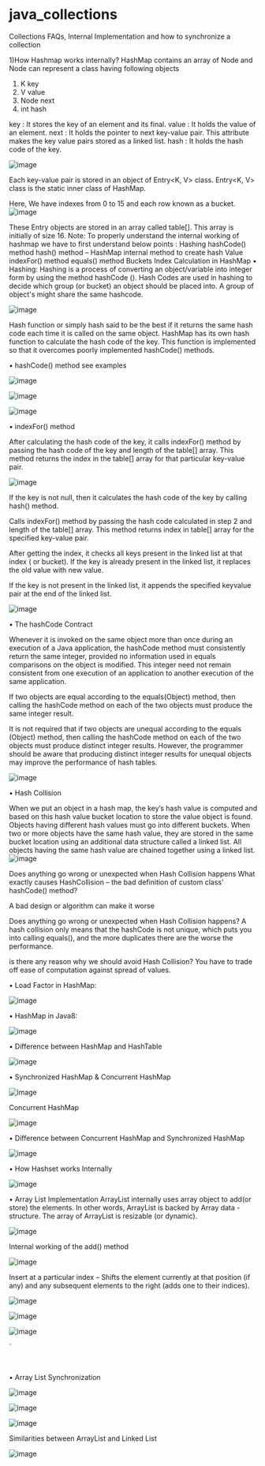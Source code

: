 # java_collections
Collections FAQs, Internal Implementation and how to synchronize a collection

1)How Hashmap works internally?
HashMap contains an array of Node and Node can represent a class having following objects 
1.	K key
2.	V value
3.	Node next
4.	int hash

key : It stores the key of an element and its final.
value : It holds the value of an element.
next : It holds the pointer to next key-value pair. This attribute makes the key value
pairs stored as a linked list.
hash : It holds the hash code of the key.

 ![image](https://user-images.githubusercontent.com/65907835/130013360-1a6e288a-2201-437e-978a-1ddebc67e7bf.png)


Each key-value pair is
stored in an object of Entry<K, V> class. Entry<K, V> class is the static inner class of HashMap.

Here, We have indexes from 0 to 15 and each row known as a bucket.
 ![image](https://user-images.githubusercontent.com/65907835/130013439-2afc0327-77df-4e0c-bb57-27a91055cd86.png)

 
These Entry objects are stored in an array called table[]. This array is initially of
size 16.
Note: To properly understand the internal working of hashmap we have to first understand below points :
Hashing
hashCode() method
hash() method – HashMap internal method to create hash Value
indexFor() method
equals() method
Buckets
Index Calculation in HashMap
•	Hashing: Hashing is a process of converting an object/variable into integer form by using the method hashCode ().
Hash Codes are used in hashing to decide which group (or bucket) an object should be placed into. A
group of object's might share the same hashcode.

![image](https://user-images.githubusercontent.com/65907835/130013482-55ca1e42-df3a-4e3f-a735-7761cb318192.png)


 





Hash function or simply hash said to be the best if it returns the same hash code each time it is called on the same object. 
HashMap has its own hash function to calculate the hash code of the key. This
function is implemented so that it overcomes poorly implemented hashCode()
methods.


•	hashCode() method
see examples

 ![image](https://user-images.githubusercontent.com/65907835/130013541-7c2380ee-bfbf-43f9-b216-02fbe870aa58.png)


![image](https://user-images.githubusercontent.com/65907835/130013593-d07ca013-839f-4094-92c3-a0be0e7f3d94.png)


![image](https://user-images.githubusercontent.com/65907835/130013600-996081cd-adca-4d78-b2ec-d3c93cebd22c.png)




  

 



•	indexFor() method

After calculating the hash code of the key, it calls indexFor() method by passing
the hash code of the key and length of the table[] array.
This method returns the index in the table[] array for that particular key-value pair.

![image](https://user-images.githubusercontent.com/65907835/130013621-d36fd0e8-30d2-42c2-b297-cd914d7c2fbb.png)
 

If the key is not null, then it calculates the hash code of the key by calling
hash() method.

Calls indexFor() method by passing the hash code calculated in step 2 and
length of the table[] array. This method returns index in table[] array for the
specified key-value pair.

After getting the index, it checks all keys present in the linked list at that
index ( or bucket). If the key is already present in the linked list, it replaces the old
value with new value.

If the key is not present in the linked list, it appends the specified keyvalue
pair at the end of the linked list.


![image](https://user-images.githubusercontent.com/65907835/130013654-e3341cfc-0ab3-4c44-84d3-c391670b3280.png)

















•	The hashCode Contract

Whenever it is invoked on the same object more than once during an execution of a Java application, the hashCode method must consistently return the same integer, provided no information used in equals
comparisons on the object is modified. This integer need not remain consistent from one execution of an application to another execution of the same application.

If two objects are equal according to the equals(Object) method, then calling the hashCode method on each of the two objects must produce the same integer result.

It is not required that if two objects are unequal according to the equals (Object) method, then calling the hashCode method on each of the two objects must produce distinct integer results. However, the programmer should be aware that producing distinct integer results for unequal objects may improve the performance of hash tables.

 
![image](https://user-images.githubusercontent.com/65907835/130013683-491c0f00-0b3d-42b3-a78c-4cf92f425935.png)





















•	Hash Collision

When we put an object in a hash map, the key’s hash value is computed and based on this hash value bucket location to store the value object is found. Objects having different hash values must go into different buckets. When two or more objects have the same hash value, they are stored in the same bucket location using an additional data structure called a linked list. All objects having the same hash value are chained together using a linked list. 
![image](https://user-images.githubusercontent.com/65907835/130013730-24831f61-b49a-4cbf-9ae8-d3f3e7675e6e.png)


Does anything go wrong or unexpected when Hash Collision happens What exactly causes HashCollision – the bad definition of custom class’ hashCode() method?

A bad design or algorithm can make it worse
 

Does anything go wrong or unexpected when Hash Collision happens?
A hash collision only means that the hashCode is not unique, which puts you into calling equals(), and the more duplicates there are the worse the performance.

is there any reason why we should avoid Hash Collision?
You have to trade off ease of computation against spread of values. 














•	Load Factor in HashMap:

 
![image](https://user-images.githubusercontent.com/65907835/130013756-31b1a94f-b781-4950-abb8-12baa2030209.png)



•	HashMap in Java8:
 
![image](https://user-images.githubusercontent.com/65907835/130013764-2ea8f8f4-d00d-4d5b-af40-1d7215db32e2.png)

•	Difference between HashMap and HashTable

 
![image](https://user-images.githubusercontent.com/65907835/130013773-bdb67314-c756-4009-af32-3df9a848287a.png)






•	Synchronized HashMap & Concurrent HashMap
 
![image](https://user-images.githubusercontent.com/65907835/130013796-06242d80-c6c8-4998-907a-98994e7acc88.png)

Concurrent HashMap
 
![image](https://user-images.githubusercontent.com/65907835/130013809-87280483-38c8-472f-86d6-1233d8d9deae.png)























•	Difference between Concurrent HashMap and Synchronized HashMap

![image](https://user-images.githubusercontent.com/65907835/130013844-a29e2d4f-d67a-4a35-80ad-5bf006bcbf3b.png)


•	How Hashset works Internally

 

![image](https://user-images.githubusercontent.com/65907835/130013904-3d56445d-dcc4-4132-a5fc-41c8064dcab4.png)








•	Array List Implementation
ArrayList internally uses array object to add(or store) the elements. In other words, ArrayList is backed by Array data -structure. The array of ArrayList is resizable (or dynamic).

![image](https://user-images.githubusercontent.com/65907835/130013931-a7c55781-d2a8-48eb-a27d-afe79c4f2335.png)
 



Internal working of the add() method
 
![image](https://user-images.githubusercontent.com/65907835/130013945-8d0c5203-30df-47d1-a800-1f1da72f5a4a.png)




Insert at a particular index – Shifts the element currently at that position (if any) and any subsequent elements to the right (adds one to their indices).

![image](https://user-images.githubusercontent.com/65907835/130013957-6bfb495a-bba9-4146-8800-b2e2b7c09d0d.png)

 
![image](https://user-images.githubusercontent.com/65907835/130013979-defb0186-92c3-4593-b499-926a44ea181c.png)


![image](https://user-images.githubusercontent.com/65907835/130013988-29c975ca-1510-4f2e-95f5-6cbcab1c844c.png)




 
 
` 

 


•	Array List Synchronization

![image](https://user-images.githubusercontent.com/65907835/130014005-df124653-1fb2-469e-bc0d-3e9af937f5ba.png)

![image](https://user-images.githubusercontent.com/65907835/130014014-d287f99d-92e3-4640-a87a-df5b757f2526.png)


![image](https://user-images.githubusercontent.com/65907835/130014025-f3d10512-a1c9-481e-9734-e41a599de970.png)



 





 










Similarities between ArrayList and Linked List

![image](https://user-images.githubusercontent.com/65907835/130014040-f0a57d3a-7d48-4b58-8ed4-7df66d203ea8.png)
 

